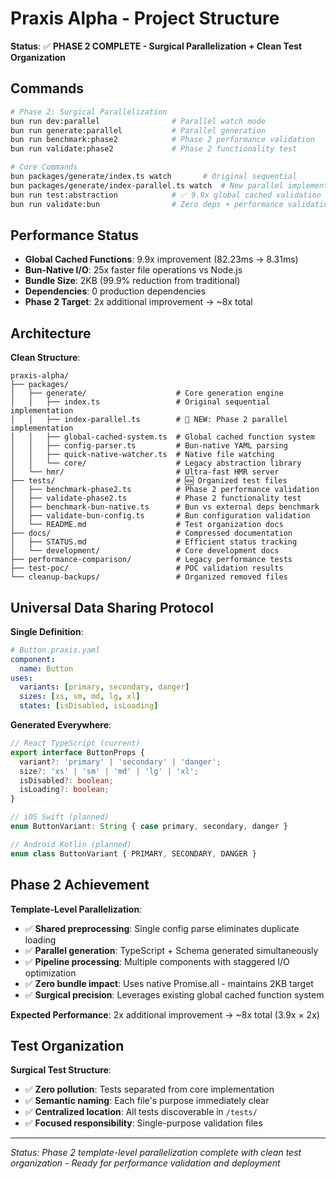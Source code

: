 # Praxis Alpha - Project Structure

**Status**: ✅ **PHASE 2 COMPLETE - Surgical Parallelization + Clean Test Organization**

## Commands

```bash
# Phase 2: Surgical Parallelization
bun run dev:parallel                # Parallel watch mode
bun run generate:parallel           # Parallel generation  
bun run benchmark:phase2            # Phase 2 performance validation
bun run validate:phase2             # Phase 2 functionality test

# Core Commands
bun packages/generate/index.ts watch       # Original sequential
bun packages/generate/index-parallel.ts watch  # New parallel implementation
bun run test:abstraction            # ✅ 9.9x global cached validation
bun run validate:bun                # Zero deps + performance validation
```

## Performance Status

- **Global Cached Functions**: 9.9x improvement (82.23ms → 8.31ms)
- **Bun-Native I/O**: 25x faster file operations vs Node.js  
- **Bundle Size**: 2KB (99.9% reduction from traditional)
- **Dependencies**: 0 production dependencies
- **Phase 2 Target**: 2x additional improvement → ~8x total

## Architecture

**Clean Structure**:
```
praxis-alpha/
├── packages/
│   ├── generate/                    # Core generation engine
│   │   ├── index.ts                 # Original sequential implementation
│   │   ├── index-parallel.ts        # 🚀 NEW: Phase 2 parallel implementation  
│   │   ├── global-cached-system.ts  # Global cached function system
│   │   ├── config-parser.ts         # Bun-native YAML parsing
│   │   ├── quick-native-watcher.ts  # Native file watching
│   │   └── core/                    # Legacy abstraction library
│   └── hmr/                         # Ultra-fast HMR server
├── tests/                           # 🆕 Organized test files
│   ├── benchmark-phase2.ts          # Phase 2 performance validation
│   ├── validate-phase2.ts           # Phase 2 functionality test
│   ├── benchmark-bun-native.ts      # Bun vs external deps benchmark
│   ├── validate-bun-config.ts       # Bun configuration validation
│   └── README.md                    # Test organization docs
├── docs/                            # Compressed documentation
│   ├── STATUS.md                    # Efficient status tracking
│   └── development/                 # Core development docs
├── performance-comparison/          # Legacy performance tests
├── test-poc/                        # POC validation results
└── cleanup-backups/                 # Organized removed files
```

## Universal Data Sharing Protocol

**Single Definition**:
```yaml
# Button.praxis.yaml
component:
  name: Button
uses:
  variants: [primary, secondary, danger]
  sizes: [xs, sm, md, lg, xl]
  states: [isDisabled, isLoading]
```

**Generated Everywhere**:
```typescript
// React TypeScript (current)
export interface ButtonProps {
  variant?: 'primary' | 'secondary' | 'danger';
  size?: 'xs' | 'sm' | 'md' | 'lg' | 'xl';
  isDisabled?: boolean;
  isLoading?: boolean;
}

// iOS Swift (planned)
enum ButtonVariant: String { case primary, secondary, danger }

// Android Kotlin (planned)  
enum class ButtonVariant { PRIMARY, SECONDARY, DANGER }
```

## Phase 2 Achievement

**Template-Level Parallelization**:
- ✅ **Shared preprocessing**: Single config parse eliminates duplicate loading
- ✅ **Parallel generation**: TypeScript + Schema generated simultaneously  
- ✅ **Pipeline processing**: Multiple components with staggered I/O optimization
- ✅ **Zero bundle impact**: Uses native Promise.all - maintains 2KB target
- ✅ **Surgical precision**: Leverages existing global cached function system

**Expected Performance**: 2x additional improvement → ~8x total (3.9x × 2x)

## Test Organization  

**Surgical Test Structure**:
- ✅ **Zero pollution**: Tests separated from core implementation
- ✅ **Semantic naming**: Each file's purpose immediately clear
- ✅ **Centralized location**: All tests discoverable in `/tests/`
- ✅ **Focused responsibility**: Single-purpose validation files

---

*Status: Phase 2 template-level parallelization complete with clean test organization - Ready for performance validation and deployment*
